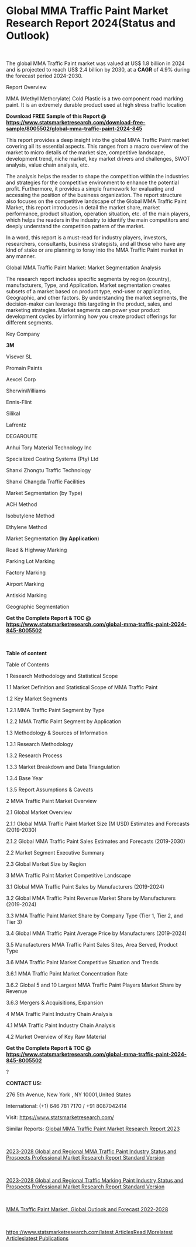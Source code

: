 <h1>Global MMA Traffic Paint Market Research Report 2024(Status and Outlook)</h1><br/><p>The global MMA Traffic Paint market was valued at US$ 1.8 billion in 2024 and is projected to reach US$ 2.4 billion by 2030, at a <strong>CAGR</strong> of 4.9% during the forecast period 2024-2030.</p>
 
 
 
 <p>Report Overview</p>
 
 
 
 <p>MMA (Methyl Methcrylate) Cold Plastic is a two component road marking paint. It is an extremely durable product used at high stress traffic location</p>
 
 
 
 <p><strong>Download FREE Sample of this Report @ <a href="https://www.statsmarketresearch.com/download-free-sample/8005502/global-mma-traffic-paint-2024-845">https://www.statsmarketresearch.com/download-free-sample/8005502/global-mma-traffic-paint-2024-845</a></strong></p>
 
 
 
 <p>This report provides a deep insight into the global MMA Traffic Paint market covering all its essential aspects. This ranges from a macro overview of the market to micro details of the market size, competitive landscape, development trend, niche market, key market drivers and challenges, SWOT analysis, value chain analysis, etc.</p>
 
 
 
 <p>The analysis helps the reader to shape the competition within the industries and strategies for the competitive environment to enhance the potential profit. Furthermore, it provides a simple framework for evaluating and accessing the position of the business organization. The report structure also focuses on the competitive landscape of the Global MMA Traffic Paint Market, this report introduces in detail the market share, market performance, product situation, operation situation, etc. of the main players, which helps the readers in the industry to identify the main competitors and deeply understand the competition pattern of the market.</p>
 
 
 
 <p>In a word, this report is a must-read for industry players, investors, researchers, consultants, business strategists, and all those who have any kind of stake or are planning to foray into the MMA Traffic Paint market in any manner.</p>
 
 
 
 <p>Global MMA Traffic Paint Market: Market Segmentation Analysis</p>
 
 
 
 <p>The research report includes specific segments by region (country), manufacturers, Type, and Application. Market segmentation creates subsets of a market based on product type, end-user or application, Geographic, and other factors. By understanding the market segments, the decision-maker can leverage this targeting in the product, sales, and marketing strategies. Market segments can power your product development cycles by informing how you create product offerings for different segments.</p>
 
 
 
 <p>Key Company</p>
 
 
 
 <p><strong>3M</strong></p>
 
 
 
 <p>Visever SL</p>
 
 
 
 <p>Promain Paints</p>
 
 
 
 <p>Aexcel Corp</p>
 
 
 
 <p>SherwinWilliams</p>
 
 
 
 <p>Ennis-Flint</p>
 
 
 
 <p>Silikal</p>
 
 
 
 <p>Lafrentz</p>
 
 
 
 <p>DEGAROUTE</p>
 
 
 
 <p>Anhui Tory Material Technology Inc</p>
 
 
 
 <p>Specialized Coating Systems (Pty) Ltd</p>
 
 
 
 <p>Shanxi Zhongtu Traffic Technology</p>
 
 
 
 <p>Shanxi Changda Traffic Facilities</p>
 
 
 
 <p>Market Segmentation (by Type)</p>
 
 
 
 <p>ACH Method</p>
 
 
 
 <p>Isobutylene Method</p>
 
 
 
 <p>Ethylene Method</p>
 
 
 
 <p>Market Segmentation (<strong>by Application</strong>)</p>
 
 
 
 <p>Road & Highway Marking</p>
 
 
 
 <p>Parking Lot Marking</p>
 
 
 
 <p>Factory Marking</p>
 
 
 
 <p>Airport Marking</p>
 
 
 
 <p>Antiskid Marking</p>
 
 
 
 <p>Geographic Segmentation</p>
 
 
 
 <div><b>Get the Complete Report & TOC @ <a href="https://www.statsmarketresearch.com/global-mma-traffic-paint-2024-845-8005502">https://www.statsmarketresearch.com/global-mma-traffic-paint-2024-845-8005502</a></b></div>
 
 
 
 <p><br />
 
 <b>Table of content</b></p>
 
 
 
 <p>Table of Contents<br />
 
 1 Research Methodology and Statistical Scope<br />
 
 1.1 Market Definition and Statistical Scope of MMA Traffic Paint<br />
 
 1.2 Key Market Segments<br />
 
 1.2.1 MMA Traffic Paint Segment by Type<br />
 
 1.2.2 MMA Traffic Paint Segment by Application<br />
 
 1.3 Methodology & Sources of Information<br />
 
 1.3.1 Research Methodology<br />
 
 1.3.2 Research Process<br />
 
 1.3.3 Market Breakdown and Data Triangulation<br />
 
 1.3.4 Base Year<br />
 
 1.3.5 Report Assumptions & Caveats<br />
 
 2 MMA Traffic Paint Market Overview<br />
 
 2.1 Global Market Overview<br />
 
 2.1.1 Global MMA Traffic Paint Market Size (M USD) Estimates and Forecasts (2019-2030)<br />
 
 2.1.2 Global MMA Traffic Paint Sales Estimates and Forecasts (2019-2030)<br />
 
 2.2 Market Segment Executive Summary<br />
 
 2.3 Global Market Size by Region<br />
 
 3 MMA Traffic Paint Market Competitive Landscape<br />
 
 3.1 Global MMA Traffic Paint Sales by Manufacturers (2019-2024)<br />
 
 3.2 Global MMA Traffic Paint Revenue Market Share by Manufacturers (2019-2024)<br />
 
 3.3 MMA Traffic Paint Market Share by Company Type (Tier 1, Tier 2, and Tier 3)<br />
 
 3.4 Global MMA Traffic Paint Average Price by Manufacturers (2019-2024)<br />
 
 3.5 Manufacturers MMA Traffic Paint Sales Sites, Area Served, Product Type<br />
 
 3.6 MMA Traffic Paint Market Competitive Situation and Trends<br />
 
 3.6.1 MMA Traffic Paint Market Concentration Rate<br />
 
 3.6.2 Global 5 and 10 Largest MMA Traffic Paint Players Market Share by Revenue<br />
 
 3.6.3 Mergers & Acquisitions, Expansion<br />
 
 4 MMA Traffic Paint Industry Chain Analysis<br />
 
 4.1 MMA Traffic Paint Industry Chain Analysis<br />
 
 4.2 Market Overview of Key Raw Material</p>
 
 
 
 <div><b>Get the Complete Report & TOC @ <a href="https://www.statsmarketresearch.com/global-mma-traffic-paint-2024-845-8005502">https://www.statsmarketresearch.com/global-mma-traffic-paint-2024-845-8005502</a></b></div>
 
 
 
 <p>? </p>
 
 
 
 <p><b>CONTACT US:</b><br />
 
 276 5th Avenue, New York , NY 10001,United States<br />
 
 International: (+1) 646 781 7170 / +91 8087042414<br />
 
 Visit: <a href="https://www.statsmarketresearch.com/">https://www.statsmarketresearch.com/</a><br />
 
 Similar Reports: <a href="https://www.statsmarketresearch.com/global-mma-traffic-paint-2024-845-8005502">Global MMA Traffic Paint Market Research Report 2023</a><br />
 
 <br />
 
 <a href="https://www.statsmarketresearch.com/global-mma-traffic-paint-2024-845-8005502">2023-2028 Global and Regional MMA Traffic Paint Industry Status and Prospects Professional Market Research Report Standard Version</a><br />
 
 <br />
 
 <a href="https://www.statsmarketresearch.com/global-mma-traffic-paint-2024-845-8005502">2023-2028 Global and Regional Traffic Marking Paint Industry Status and Prospects Professional Market Research Report Standard Version</a><br />
 
 <br />
 
 <a href="https://www.statsmarketresearch.com/global-mma-traffic-paint-2024-845-8005502">MMA Traffic Paint Market, Global Outlook and Forecast 2022-2028</a><br />
 
 <br />
 
 <a href="https://gyeongbokgung.com">https://www.statsmarketresearch.com/</a><a href="https://hallyeomaritime.com">latest Articles</a><a href="https://jingwansa.com">Read More</a><a href="https://nguoiviet.jp/">latest Articles</a><a href="https://www.intelmarketresearch.com/">latest Publications</a></p>